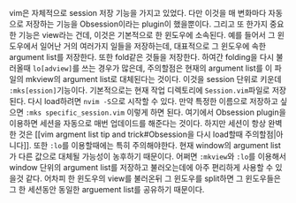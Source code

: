 vim은 자체적으로 session 저장 기능을 가지고 있었다. 다만 이것을 매 변화마다 자동으로 저장하는 기능을 Obsession이라는 plugin이 했을뿐이다. 그리고 또 한가지 중요한 기능은 view라는 건데, 이것은 기본적으로 한 윈도우에 소속된다. 예를 들어서 그 윈도우에서 일어난 거의 여러가지 일들을 저장하는데, 대표적으로 그 윈도우에 속한 argument list를 저장한다. 또한 fold같은 것들을 저장한다. 하여간 folding을 다시 불러올때 `lo[adview]`를 쓰는 경우가 많은데, 주의할점은 현재의 argument list를 이 파일의 mkview의 argument list로 대체된다는 것이다. 이것을 session 단위로 키운데 `:mks[ession]`기능이다. 기본적으로는 현재 작업 디렉토리에 `Session.vim`파일로 저장된다. 다시 load하려면 `nvim -S`으로 시작할 수 있다. 만약 특정한 이름으로 저장하고 싶으면 `:mks specific_session.vim` 이렇게 하면 된다. 여기에서 Obsession plugin을 이용하면 세션을 자동으로 매번 업데이드를 해준다는 것이다. 
하지만 세션이 항상 완벽한 것은 [[vim argment list tip and trick#Obsession을 다시 load할때 주의할점|아니다]]. 또한 `:lo`를 이용할때에는 특히 주의해야한다. 현재 window의 argument list가 다른 값으로 대체될 가능성이 농후하기 때문이다. 어쩌면 `:mkview`와 `:lo`를 이용해서 window 단위의 argument list를 저장하고 불러오는데에 아주 편리하게 사용할 수 있을것 같다.
어차피 한 윈도우의 view를 불러온뒤 그 윈도우를 split하면 그 윈도우들은 그 한 세션동안 동일한 arguement list를 공유하기 때문이다. 
